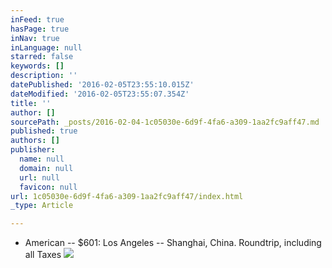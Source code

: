 ```yaml
---
inFeed: true
hasPage: true
inNav: true
inLanguage: null
starred: false
keywords: []
description: ''
datePublished: '2016-02-05T23:55:10.015Z'
dateModified: '2016-02-05T23:55:07.354Z'
title: ''
author: []
sourcePath: _posts/2016-02-04-1c05030e-6d9f-4fa6-a309-1aa2fc9aff47.md
published: true
authors: []
publisher:
  name: null
  domain: null
  url: null
  favicon: null
url: 1c05030e-6d9f-4fa6-a309-1aa2fc9aff47/index.html
_type: Article

---
```

* American -- $601: Los Angeles -- Shanghai, China. Roundtrip, including all Taxes
![](https://the-grid-user-content.s3-us-west-2.amazonaws.com/c2383b20-a3a9-45cf-81b5-0009308632e3.jpg)